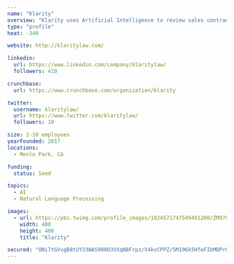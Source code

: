 ```yaml
---
name: "Klarity"
overview: "Klarity uses Artificial Intelligence to review sales contracts under your company legal policy. Klarity pulls contracts from your emails and databases and returns them reviewed in a Word format with annotations and redlines along with a summary. Your company experiences accelerated sales and higher compliance without having to think of contract review anymore."
type: "profile"
heat: -340

website: http://klaritylaw.com/

linkedin:
  url: https://www.linkedin.com/company/klaritylaw/
  followers: 410

crunchbase:
  url: https://www.crunchbase.com/organization/klarity

twitter:
  username: klaritylaw/
  url: https://www.twitter.com/klaritylaw/
  followers: 10

size: 2-10 employees
yearFounded: 2017
locations:
  - Menlo Park, CA

funding:
  status: Seed

topics:
  - AI
  - Natural Language Processing

images:
  - url: https://pbs.twimg.com/profile_images/1024571747549491200/ZM97GgD1_400x400.jpg
    width: 400
    height: 400
    title: "Klarity"

secured: "ONi7tGVvgB8tUY33WAS900O3VXqN8Frpz/V4kvCPPZ/5M196k5HfeFIbMDPrUqAq20d9W7PKhjyNRViLeM9PdgJAv5f0c8hnwLZXkF799qV8HnQtIgLb7rcrDmwRdDIK0afthgfLll8tk6StErSNXUpDAfvjhi1rMDJlE5XUkRIE+yjyFcF2YcPk8JP8WvVfifjQzlTqHgcuq/TSsM8RYT+T3XCgb496H01I5ya0rCoPADin7wA1cQpqnKyX+NmzD6sUampPZ7SHcGtP1ze5YwpirKDMaJLdpHP2di41VhAB7Sxzw++CayRqIB1Ox5Ti;h9UM2JLd0828gXSL8DuCDQ=="
---
```


